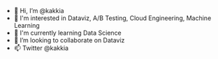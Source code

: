 - 👋 Hi, I’m @kakkia
- 👀 I'm interested in Dataviz, A/B Testing, Cloud Engineering, Machine Learning 
- 🌱 I'm currently learning Data Science
- 💞️ I’m looking to collaborate on Dataviz
- 📫 Twitter @kakkia 

<!---
kakkia/kakkia is a ✨ special ✨ repository because its `README.md` (this file) appears on your GitHub profile.
You can click the Preview link to take a look at your changes.
--->
